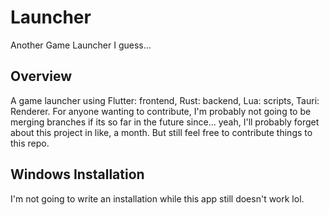 # Launcher

Another Game Launcher I guess...

## Overview

A game launcher using Flutter: frontend, Rust: backend, Lua: scripts, Tauri: Renderer. For anyone wanting to contribute, I'm probably not going to be merging branches if its so far in the future since... yeah, I'll probably forget about this project in like, a month. But still feel free to contribute things to this repo.

## Windows Installation

I'm not going to write an installation while this app still doesn't work lol.